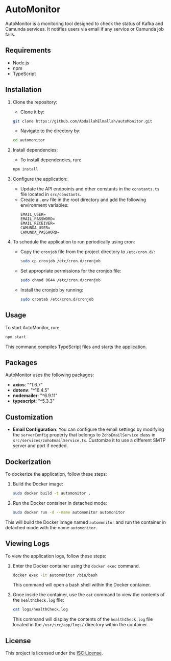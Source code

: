 # AutoMonitor

AutoMonitor is a monitoring tool designed to check the status of Kafka and Camunda services. It notifies users via email if any service or Camunda job fails.

## Requirements

- Node.js
- npm
- TypeScript

## Installation

1. Clone the repository:
    - Clone it by:
    ```bash
    git clone https://github.com/AbdallahElmallah/autoMonitor.git
    ```
    - Navigate to the directory by:
    ```bash
    cd automonitor
    ```

2. Install dependencies:
    - To install dependencies, run:
    ```bash
    npm install
    ```

3. Configure the application:
    - Update the API endpoints and other constants in the `constants.ts` file located in `src/constants`.
    - Create a `.env` file in the root directory and add the following environment variables:
        ```
        EMAIL_USER=
        EMAIL_PASSWORD=
        EMAIL_RECEIVER=
        CAMUNDA_USER=
        CAMUNDA_PASSWORD=
        ```

4. To schedule the application to run periodically using cron:
    - Copy the `cronjob` file from the project directory to `/etc/cron.d/`:
        ```bash
        sudo cp cronjob /etc/cron.d/cronjob
        ```
    - Set appropriate permissions for the cronjob file:
        ```bash
        sudo chmod 0644 /etc/cron.d/cronjob
        ```
    - Install the cronjob by running:
        ```bash
        sudo crontab /etc/cron.d/cronjob
        ```

## Usage

To start AutoMonitor, run:

```bash
npm start
```
This command compiles TypeScript files and starts the application.

## Packages
AutoMonitor uses the following packages:

- **axios**: "^1.6.7"
- **dotenv**: "^16.4.5"
- **nodemailer**: "^6.9.11"
- **typescript**: "^5.3.3"

## Customization
- **Email Configuration**: You can configure the email settings by modifying the `serverConfig` property that belongs to `ZohoEmailService` class in `src/services/zohoEmailService.ts`. Customize it to use a different SMTP server and port if needed.

## Dockerization

To dockerize the application, follow these steps:

1. Build the Docker image:

    ```bash
    sudo docker build -t automonitor .
    ```

2. Run the Docker container in detached mode:

    ```bash
    sudo docker run -d --name automonitor automonitor
    ```

This will build the Docker image named `automonitor` and run the container in detached mode with the name `automonitor`.

## Viewing Logs

To view the application logs, follow these steps:

1. Enter the Docker container using the `docker exec` command.

    ```bash
    docker exec -it automonitor /bin/bash
    ```

    This command will open a bash shell within the Docker container.

2. Once inside the container, use the `cat` command to view the contents of the `healthCheck.log` file:

    ```bash
    cat logs/healthCheck.log
    ```

    This command will display the contents of the `healthCheck.log` file located in the `/usr/src/app/logs/` directory within the container.

## License

This project is licensed under the [ISC License](LICENSE).
